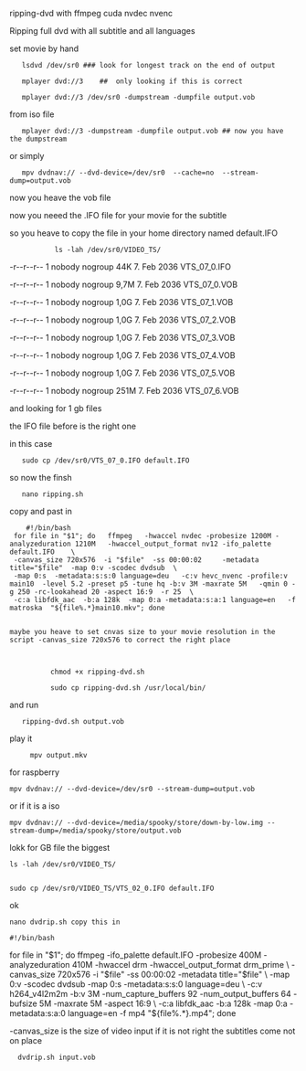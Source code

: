  ripping-dvd with ffmpeg  cuda nvdec nvenc

Ripping full dvd with all subtitle and all languages


set movie by hand

       lsdvd /dev/sr0 ### look for longest track on the end of output
       
       mplayer dvd://3    ##  only looking if this is correct
       
       mplayer dvd://3 /dev/sr0 -dumpstream -dumpfile output.vob

from iso file 


       mplayer dvd://3 -dumpstream -dumpfile output.vob ## now you have the dumpstream 
       
       
or simply       
       
       mpv dvdnav:// --dvd-device=/dev/sr0  --cache=no  --stream-dump=output.vob 
       
now you heave the vob file

now you neeed the .IFO file for your movie for the subtitle

so you heave to copy the file in your home directory named default.IFO

               ls -lah /dev/sr0/VIDEO_TS/

-r--r--r-- 1 nobody nogroup  44K  7. Feb 2036  VTS_07_0.IFO

-r--r--r-- 1 nobody nogroup 9,7M  7. Feb 2036  VTS_07_0.VOB

-r--r--r-- 1 nobody nogroup 1,0G  7. Feb 2036  VTS_07_1.VOB

-r--r--r-- 1 nobody nogroup 1,0G  7. Feb 2036  VTS_07_2.VOB

-r--r--r-- 1 nobody nogroup 1,0G  7. Feb 2036  VTS_07_3.VOB

-r--r--r-- 1 nobody nogroup 1,0G  7. Feb 2036  VTS_07_4.VOB

 -r--r--r-- 1 nobody nogroup 1,0G  7. Feb 2036  VTS_07_5.VOB
 
 -r--r--r-- 1 nobody nogroup 251M  7. Feb 2036  VTS_07_6.VOB


and looking for 1 gb files


the IFO file before is the right one 



in this case


       sudo cp /dev/sr0/VTS_07_0.IFO default.IFO  


so now the finsh

       nano ripping.sh

copy and past in     

        #!/bin/bash
     for file in "$1"; do   ffmpeg   -hwaccel nvdec -probesize 1200M -analyzeduration 1210M   -hwaccel_output_format nv12 -ifo_palette default.IFO    \
     -canvas_size 720x576  -i "$file"  -ss 00:00:02     -metadata title="$file"  -map 0:v -scodec dvdsub  \
     -map 0:s  -metadata:s:s:0 language=deu   -c:v hevc_nvenc -profile:v main10  -level 5.2 -preset p5 -tune hq -b:v 3M -maxrate 5M   -qmin 0 -g 250 -rc-lookahead 20 -aspect 16:9  -r 25  \
     -c:a libfdk_aac  -b:a 128k  -map 0:a -metadata:s:a:1 language=en   -f matroska  "${file%.*}main10.mkv"; done
    
    
    maybe you heave to set cnvas size to your movie resolution in the script -canvas_size 720x576 to correct the right place

   

              chmod +x ripping-dvd.sh

              sudo cp ripping-dvd.sh /usr/local/bin/

and run

       ripping-dvd.sh output.vob

play it

         mpv output.mkv

       
for raspberry



    mpv dvdnav:// --dvd-device=/dev/sr0 --stream-dump=output.vob


or if it is a iso

    mpv dvdnav:// --dvd-device=/media/spooky/store/down-by-low.img --stream-dump=/media/spooky/store/output.vob

lokk for GB file the biggest


    ls -lah /dev/sr0/VIDEO_TS/


    sudo cp /dev/sr0/VIDEO_TS/VTS_02_0.IFO default.IFO

ok

    nano dvdrip.sh copy this in

    #!/bin/bash
  for file in "$1"; do   ffmpeg -ifo_palette default.IFO  -probesize 400M -analyzeduration 410M -hwaccel drm -hwaccel_output_format drm_prime  \
  -canvas_size  720x576  -i "$file"  -ss 00:00:02 -metadata title="$file" \
  -map 0:v -scodec dvdsub   -map 0:s -metadata:s:s:0 language=deu    \
 -c:v h264_v4l2m2m   -b:v 3M  -num_capture_buffers 92   -num_output_buffers 64 -bufsize 5M   -maxrate 5M  -aspect 16:9 \
  -c:a libfdk_aac     -b:a 128k -map 0:a -metadata:s:a:0 language=en     -f mp4  "${file%.*}.mp4"; done

-canvas_size is the size of video input if it is not right the subtitles come not on place


      dvdrip.sh input.vob
